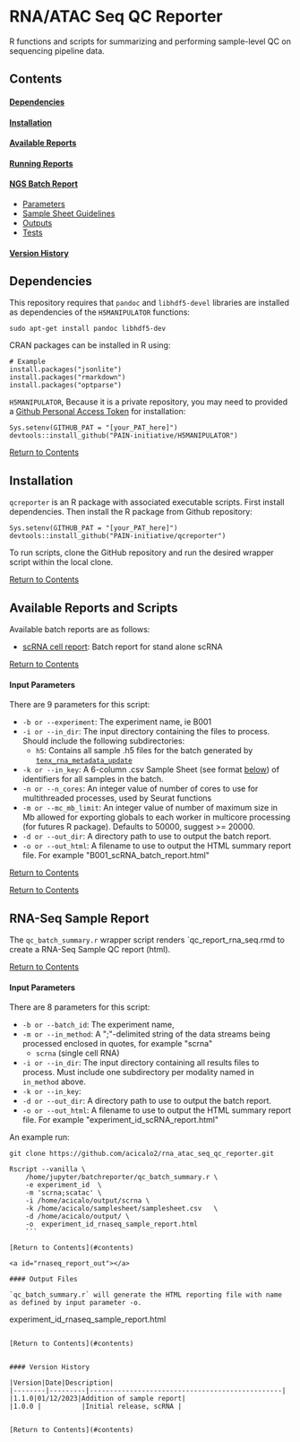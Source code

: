 # RNA/ATAC Seq QC Reporter

R functions and scripts for summarizing and performing sample-level QC on sequencing pipeline data.  

<a id="contents"></a>

## Contents

#### [Dependencies](#dependencies)

#### [Installation](#installation)

#### [Available Reports](#available_report)

#### [Running Reports](#batch_report)


#### [NGS Batch Report](#ngs_batch_report)
- [Parameters](#ngs_report_param)
- [Sample Sheet Guidelines](#ngs_sample_sheet)
- [Outputs](#ngs_report_out)
- [Tests](#ngs_report_test)  

#### [Version History](#version_history)

<a id="dependencies"></a>

## Dependencies    

This repository requires that `pandoc` and `libhdf5-devel` libraries are installed as dependencies of the `H5MANIPULATOR` functions:
```
sudo apt-get install pandoc libhdf5-dev
```

CRAN packages can be installed in R using:
```
# Example
install.packages("jsonlite")
install.packages("rmarkdown")
install.packages("optparse")
```

`H5MANIPULATOR`, Because it is a private repository, you may need to provided a [Github Personal Access Token](https://github.com/settings/tokens) for installation:
```
Sys.setenv(GITHUB_PAT = "[your_PAT_here]")
devtools::install_github("PAIN-initiative/H5MANIPULATOR")
```

[Return to Contents](#contents)

<a id="installation"></a>

## Installation
`qcreporter` is an R package with associated executable scripts. First install dependencies. Then install the R package from Github repository:

```
Sys.setenv(GITHUB_PAT = "[your_PAT_here]")
devtools::install_github("PAIN-initiative/qcreporter")
```  
To run scripts, clone the GitHub repository and run the desired wrapper script within the local clone.

[Return to Contents](#contents)  

<a id="available_report"></a>

## Available Reports and Scripts 
Available batch reports are as follows:
- [scRNA cell report](#scrna_batch_report): Batch report for stand alone scRNA 

[Return to Contents](#contents)  

<a id="scrna_report_param"></a>

#### Input Parameters

There are 9 parameters for this script:  

* `-b or --experiment`:  The experiment name, ie B001
* `-i or --in_dir`: The input directory containing the files to process. Should include the following subdirectories:  
  * `h5`: Contains all sample .h5 files for the batch generated by [`tenx_rna_metadata_update`](https://github.com/acicalo2/rna_seq_pipeline_bwh)  
* `-k or --in_key`: A 6-column .csv Sample Sheet (see format [below](#scrna_sample_sheet)) of identifiers for all samples in the batch.
* `-n or --n_cores`: An integer value of number of cores to use for multithreaded processes, used by Seurat functions  
* `-m or --mc_mb_limit`: An integer value of number of maximum size in Mb allowed for exporting globals to each worker in multicore processing (for futures R package). Defaults to 50000, suggest >= 20000.  
* `-d or --out_dir`: A directory path to use to output the batch report.
* `-o or --out_html`: A filename to use to output the HTML summary report file. For example "B001_scRNA_batch_report.html"

[Return to Contents](#contents)  


[Return to Contents](#contents)

<a id="ngs_batch_report"></a>

## RNA-Seq Sample Report

The `qc_batch_summary.r` wrapper script renders `qc_report_rna_seq.rmd to create a RNA-Seq Sample QC report (html). 

[Return to Contents](#contents)  

<a id="rna_seq_report_param"></a>

#### Input Parameters

There are 8 parameters for this script:  

* `-b or --batch_id`:  The experiment name,
* `-m or --in_method`:  A ";"-delimited string of the data streams being 
processed enclosed in quotes, for example "scrna" 
  * `scrna` (single cell RNA)
* `-i or --in_dir`: The input directory containing all results files to process. Must 
include one subdirectory per modality named in `in_method` above.
* `-k or --in_key`: 
* `-d or --out_dir`: A directory path to use to output the batch report.
* `-o or --out_html`: A filename to use to output the HTML summary report file. 
For example "experiment_id_scRNA_report.html"

An example run:
```
git clone https://github.com/acicalo2/rna_atac_seq_qc_reporter.git

Rscript --vanilla \
    /home/jupyter/batchreporter/qc_batch_summary.r \
    -e experiment_id  \
    -m 'scrna;scatac' \
    -i /home/acicalo/output/scrna \
    -k /home/acicalo/samplesheet/samplesheet.csv   \
    -d /home/acicalo/output/ \
    -o  experiment_id_rnaseq_sample_report.html 
    ```

[Return to Contents](#contents)

<a id="rnaseq_report_out"></a>

#### Output Files

`qc_batch_summary.r` will generate the HTML reporting file with name as defined by input parameter -o. 
```
experiment_id_rnaseq_sample_report.html 

```

[Return to Contents](#contents)


#### Version History  

|Version|Date|Description|
|--------|---------|------------------------------------------------|
|1.1.0|01/12/2023|Addition of sample report|
|1.0.0 |          |Initial release, scRNA |  


[Return to Contents](#contents)
